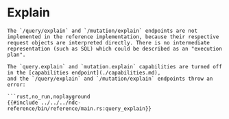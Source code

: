 # Explain

```suggestion
The `/query/explain` and `/mutation/explain` endpoints are not implemented in the reference implementation, because their respective request objects are interpreted directly. There is no intermediate representation (such as SQL) which could be described as an "execution plan".

The `query.explain` and `mutation.explain` capabilities are turned off in the [capabilities endpoint](./capabilities.md),
and the `/query/explain` and `/mutation/explain` endpoints throw an error:

```rust,no_run,noplayground
{{#include ../../../ndc-reference/bin/reference/main.rs:query_explain}}
```
